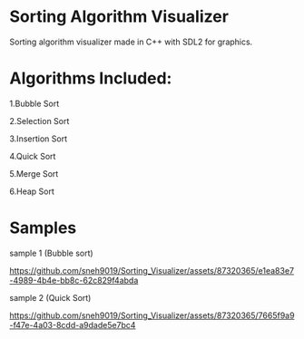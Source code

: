 # Sorting Algorithm Visualizer
Sorting algorithm visualizer made in C++ with SDL2 for graphics.
# Algorithms Included:
1.Bubble Sort

2.Selection Sort

3.Insertion Sort

4.Quick Sort

5.Merge Sort

6.Heap Sort
# Samples
sample 1 (Bubble sort)

https://github.com/sneh9019/Sorting_Visualizer/assets/87320365/e1ea83e7-4989-4b4e-bb8c-62c829f4abda

sample 2 (Quick Sort)

https://github.com/sneh9019/Sorting_Visualizer/assets/87320365/7665f9a9-f47e-4a03-8cdd-a9dade5e7bc4
